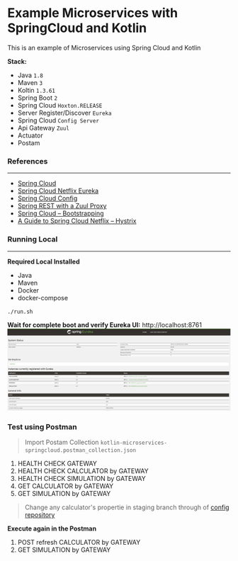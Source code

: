 # Example Microservices with SpringCloud and Kotlin

This is an example of Microservices using Spring Cloud and Kotlin   

**Stack:**   
- Java `1.8`
- Maven `3`
- Koltin `1.3.61`
- Spring Boot `2`
- Spring Cloud `Hoxton.RELEASE`
- Server Register/Discover `Eureka`
- Spring Cloud `Config Server`
- Api Gateway `Zuul`
- Actuator
- Postam


### References
--------------

- [Spring Cloud][0]
- [Spring Cloud Netflix Eureka][1]
- [Spring Cloud Config][2]
- [Spring REST with a Zuul Proxy][3]
- [Spring Cloud – Bootstrapping](https://www.baeldung.com/spring-cloud-bootstrapping)
- [A Guide to Spring Cloud Netflix – Hystrix](https://www.baeldung.com/spring-cloud-netflix-hystrix)


### Running Local
-----------------

**Required Local Installed** 

- Java 
- Maven
- Docker
- docker-compose

```
./run.sh
```

**Wait for complete boot and verify Eureka UI:** http://localhost:8761   
![Eureka](docs/eureka-ui.png)


### Test using Postman

> Import Postam Collection `kotlin-microservices-springcloud.postman_collection.json` 

1. HEALTH CHECK GATEWAY
2. HEALTH CHECK CALCULATOR by GATEWAY
3. HEALTH CHECK SIMULATION by GATEWAY
4. GET CALCULATOR by GATEWAY
5. GET SIMULATION by GATEWAY

> Change any calculator's propertie in staging branch through of [config repository](https://github.com/fabianogoes/config-server-repo)

**Execute again in the Postman**

1. POST refresh CALCULATOR by GATEWAY
2. GET SIMULATION by GATEWAY

[0]: https://spring.io/projects/spring-cloud
[1]: https://cloud.spring.io/spring-cloud-netflix/reference/html/
[2]: https://cloud.spring.io/spring-cloud-config/reference/html/
[3]: https://www.baeldung.com/spring-rest-with-zuul-proxy
